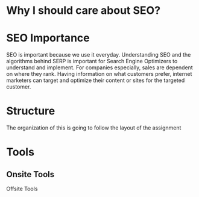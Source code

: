 # Why I should care about SEO?

# SEO Importance

SEO is important because we use it everyday. Understanding SEO and the algorithms behind SERP is important for Search Engine Optimizers to understand and implement. For companies especially, sales are dependent on where they rank. Having information on what customers prefer, internet marketers can target and optimize their content or sites for the targeted customer. 

# Structure

The organization of this is going to follow the layout of the assignment

# Tools
## Onsite Tools
 
 Offsite Tools
